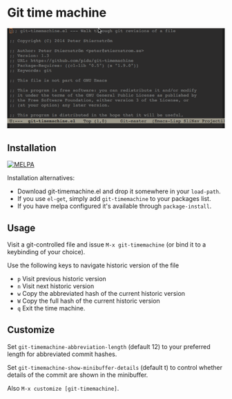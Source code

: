 # Git time machine

![Timemachine](timemachine.gif)

## Installation

[![MELPA](http://melpa.org/packages/git-timemachine-badge.svg)](http://melpa.org/#/git-timemachine)

Installation alternatives:

- Download git-timemachine.el and drop it somewhere in your `load-path`.
- If you use `el-get`, simply add `git-timemachine` to your packages list.
- If you have melpa configured it's available through `package-install`.

## Usage

Visit a git-controlled file and issue `M-x git-timemachine` (or
bind it to a keybinding of your choice).

Use the following keys to navigate historic version of the file
 - `p` Visit previous historic version
 - `n` Visit next historic version
 - `w` Copy the abbreviated hash of the current historic version
 - `W` Copy the full hash of the current historic version
 - `q` Exit the time machine.

## Customize

Set `git-timemachine-abbreviation-length` (default 12) to your
preferred length for abbreviated commit hashes.

Set `git-timemachine-show-minibuffer-details` (default t) to control
whether details of the commit are shown in the minibuffer.

Also `M-x customize [git-timemachine]`.

